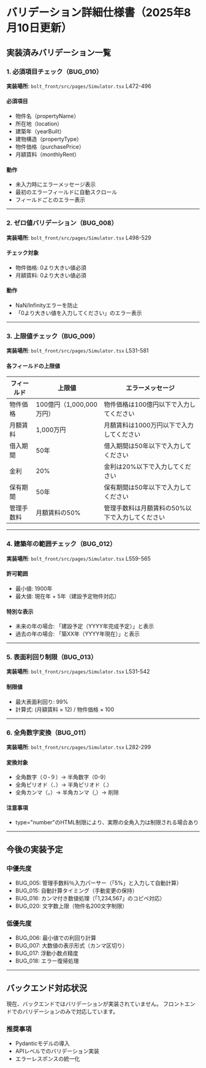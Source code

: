 # バリデーション詳細仕様書（2025年8月10日更新）

## 実装済みバリデーション一覧

### 1. 必須項目チェック（BUG_010）
**実装場所**: `bolt_front/src/pages/Simulator.tsx` L472-496

#### 必須項目
- 物件名（propertyName）
- 所在地（location）
- 建築年（yearBuilt）
- 建物構造（propertyType）
- 物件価格（purchasePrice）
- 月額賃料（monthlyRent）

#### 動作
- 未入力時にエラーメッセージ表示
- 最初のエラーフィールドに自動スクロール
- フィールドごとのエラー表示

---

### 2. ゼロ値バリデーション（BUG_008）
**実装場所**: `bolt_front/src/pages/Simulator.tsx` L498-529

#### チェック対象
- 物件価格: 0より大きい値必須
- 月額賃料: 0より大きい値必須

#### 動作
- NaN/Infinityエラーを防止
- 「0より大きい値を入力してください」のエラー表示

---

### 3. 上限値チェック（BUG_009）
**実装場所**: `bolt_front/src/pages/Simulator.tsx` L531-581

#### 各フィールドの上限値
| フィールド | 上限値 | エラーメッセージ |
|-----------|--------|-----------------|
| 物件価格 | 100億円（1,000,000万円） | 物件価格は100億円以下で入力してください |
| 月額賃料 | 1,000万円 | 月額賃料は1000万円以下で入力してください |
| 借入期間 | 50年 | 借入期間は50年以下で入力してください |
| 金利 | 20% | 金利は20%以下で入力してください |
| 保有期間 | 50年 | 保有期間は50年以下で入力してください |
| 管理手数料 | 月額賃料の50% | 管理手数料は月額賃料の50%以下で入力してください |

---

### 4. 建築年の範囲チェック（BUG_012）
**実装場所**: `bolt_front/src/pages/Simulator.tsx` L559-565

#### 許可範囲
- 最小値: 1900年
- 最大値: 現在年 + 5年（建設予定物件対応）

#### 特別な表示
- 未来の年の場合: 「建設予定（YYYY年完成予定）」と表示
- 過去の年の場合: 「築XX年（YYYY年現在）」と表示

---

### 5. 表面利回り制限（BUG_013）
**実装場所**: `bolt_front/src/pages/Simulator.tsx` L531-542

#### 制限値
- 最大表面利回り: 99%
- 計算式: (月額賃料 × 12) / 物件価格 × 100

---

### 6. 全角数字変換（BUG_011）
**実装場所**: `bolt_front/src/pages/Simulator.tsx` L282-299

#### 変換対象
- 全角数字（０-９）→ 半角数字（0-9）
- 全角ピリオド（．）→ 半角ピリオド（.）
- 全角カンマ（，）→ 半角カンマ（,）→ 削除

#### 注意事項
- type="number"のHTML制限により、実際の全角入力は制限される場合あり

---

## 今後の実装予定

### 中優先度
- BUG_005: 管理手数料％入力パーサー（「5%」と入力して自動計算）
- BUG_015: 自動計算タイミング（手動変更の保持）
- BUG_016: カンマ付き数値処理（「1,234,567」のコピペ対応）
- BUG_020: 文字数上限（物件名200文字制限）

### 低優先度
- BUG_006: 最小値での利回り計算
- BUG_007: 大数値の表示形式（カンマ区切り）
- BUG_017: 浮動小数点精度
- BUG_018: エラー復帰処理

---

## バックエンド対応状況

現在、バックエンドではバリデーションが実装されていません。
フロントエンドでのバリデーションのみで対応しています。

### 推奨事項
- Pydanticモデルの導入
- APIレベルでのバリデーション実装
- エラーレスポンスの統一化